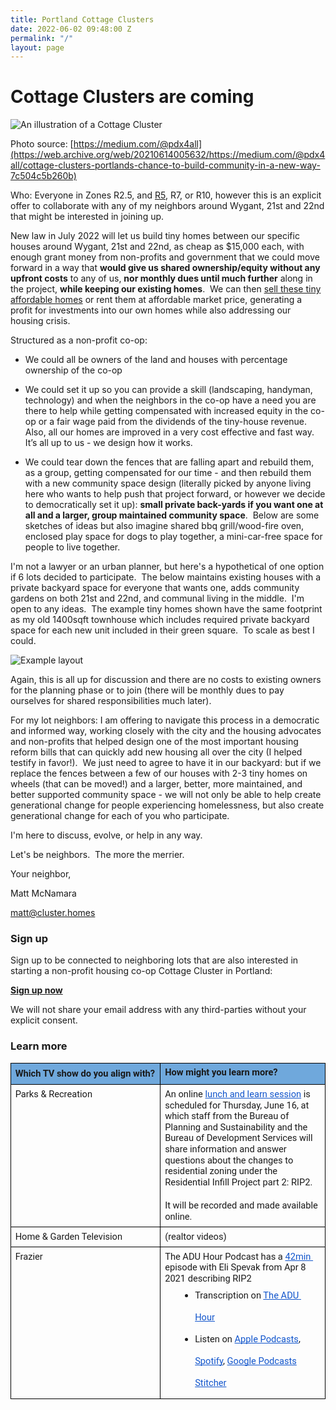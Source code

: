 ```yaml
---
title: Portland Cottage Clusters
date: 2022-06-02 09:48:00 Z
permalink: "/"
layout: page
---
```


# Cottage Clusters are coming

![An illustration of a Cottage Cluster](/uploads/pasted%20image%200.png)

Photo source: [https://medium.com/@pdx4all](https://web.archive.org/web/20210614005632/https://medium.com/@pdx4all/cottage-clusters-portlands-chance-to-build-community-in-a-new-way-7c504c5b260b)

Who: Everyone in Zones R2.5, and [R5](https://www.portlandmaps.com/bps/zoning/#/zones/base/R5), R7, or R10, however this is an explicit offer to collaborate with any of my neighbors around Wygant, 21st and 22nd that might be interested in joining up.

New law in July 2022 will let us build tiny homes between our specific houses around Wygant, 21st and 22nd, as cheap as $15,000 each, with enough grant money from non-profits and government that we could move forward in a way that **would give us shared ownership/equity without any upfront costs** to any of us, **nor monthly dues until much further** along in the project, **while keeping our existing homes**.  We can then [sell these tiny affordable homes](https://tinyhouselistings.com/countries/united-states/states/oregon) or rent them at affordable market price, generating a profit for investments into our own homes while also addressing our housing crisis.

Structured as a non-profit co-op:

* We could all be owners of the land and houses with percentage ownership of the co-op

* We could set it up so you can provide a skill (landscaping, handyman, technology) and when the neighbors in the co-op have a need you are there to help while getting compensated with increased equity in the co-op or a fair wage paid from the dividends of the tiny-house revenue.  Also, all our homes are improved in a very cost effective and fast way.  It’s all up to us - we design how it works.

* We could tear down the fences that are falling apart and rebuild them, as a group, getting compensated for our time - and then rebuild them with a new community space design (literally picked by anyone living here who wants to help push that project forward, or however we decide to democratically set it up): **small private back-yards if you want one at all and a larger, group maintained community space**.  Below are some sketches of ideas but also imagine shared bbq grill/wood-fire oven, enclosed play space for dogs to play together, a mini-car-free space for people to live together.

I'm not a lawyer or an urban planner, but here's a hypothetical of one option if 6 lots decided to participate.  The below maintains existing houses with a private backyard space for everyone that wants one, adds community gardens on both 21st and 22nd, and communal living in the middle.  I'm open to any ideas.  The example tiny homes shown have the same footprint as my old 1400sqft townhouse which includes required private backyard space for each new unit included in their green square.  To scale as best I could.

![Example layout](/uploads/pasted%20image%200-1.png)

Again, this is all up for discussion and there are no costs to existing owners for the planning phase or to join (there will be monthly dues to pay ourselves for shared responsibilities much later).

For my lot neighbors: I am offering to navigate this process in a democratic and informed way, working closely with the city and the housing advocates and non-profits that helped design one of the most important housing reform bills that can quickly add new housing all over the city (I helped testify in favor!).  We just need to agree to have it in our backyard: but if we replace the fences between a few of our houses with 2-3 tiny homes on wheels (that can be moved!) and a larger, better, more maintained, and better supported community space - we will not only be able to help create generational change for people experiencing homelessness, but also create generational change for each of you who participate.

I'm here to discuss, evolve, or help in any way.

Let's be neighbors.  The more the merrier.

Your neighbor,

Matt McNamara

[matt@cluster.homes](mailto:matt@cluster.homes)

### Sign up

Sign up to be connected to neighboring lots that are also interested in starting a non-profit housing co-op Cottage Cluster in Portland:

[**Sign up now**](https://forms.gle/vZ7KAjfTcF93DU8X7)

We will not share your email address with any third-parties without your explicit consent.


### Learn more

<table style="border:none;border-collapse:collapse;" data-mkd-display="block" data-mkd-tablehasheader="false"><colgroup data-mkd-display="block"><col width="333" data-mkd-display="block"><col width="333" data-mkd-display="block"></colgroup><tbody data-mkd-display="block"><tr style="height:0pt" data-mkd-display="block" data-mkd-index="1" data-mkd-index-row="1"><td style="border-left:solid #000000 1pt;border-right:solid #000000 1pt;border-bottom:solid #000000 1pt;border-top:solid #000000 1pt;vertical-align:top;background-color:#6fa8dc;padding:5pt 5pt 5pt 5pt;overflow:hidden;overflow-wrap:break-word;" data-mkd-display="block" data-mkd-index="1" data-mkd-index-cell="1"><p dir="ltr" style="line-height:1.38;margin-top:0pt;margin-bottom:0pt;" data-mkd-display="block"><span style="font-size: 11pt; font-family: Roboto, sans-serif; background-color: transparent; font-weight: 700; font-variant-numeric: normal; font-variant-east-asian: normal; vertical-align: baseline; white-space: pre-wrap;" data-mkd-display="inline" data-mkd-emph="bold">Which TV show do you align with?</span></p></td><td style="border-left:solid #000000 1pt;border-right:solid #000000 1pt;border-bottom:solid #000000 1pt;border-top:solid #000000 1pt;vertical-align:top;background-color:#6fa8dc;padding:5pt 5pt 5pt 5pt;overflow:hidden;overflow-wrap:break-word;" data-mkd-display="block" data-mkd-index="2" data-mkd-index-cell="2" data-mkd-pos="last"><p dir="ltr" style="line-height:1.2;margin-top:0pt;margin-bottom:0pt;" data-mkd-display="block"><span style="font-size: 11pt; font-family: Roboto, sans-serif; background-color: transparent; font-weight: 700; font-variant-numeric: normal; font-variant-east-asian: normal; vertical-align: baseline; white-space: pre-wrap;" data-mkd-display="inline" data-mkd-emph="bold">How might you learn more?</span></p></td></tr><tr style="height:0pt" data-mkd-display="block" data-mkd-index="2" data-mkd-index-row="2"><td style="border-left:solid #000000 1pt;border-right:solid #000000 1pt;border-bottom:solid #000000 1pt;border-top:solid #000000 1pt;vertical-align:top;padding:5pt 5pt 5pt 5pt;overflow:hidden;overflow-wrap:break-word;" data-mkd-display="block" data-mkd-index="1" data-mkd-index-cell="1"><p dir="ltr" style="line-height:1.2;margin-top:0pt;margin-bottom:0pt;" data-mkd-display="block"><span style="font-size: 11pt; font-family: Roboto, sans-serif; font-variant-numeric: normal; font-variant-east-asian: normal; vertical-align: baseline; white-space: pre-wrap;" data-mkd-display="inline">Parks &amp; Recreation</span></p></td><td style="border-left:solid #000000 1pt;border-right:solid #000000 1pt;border-bottom:solid #000000 1pt;border-top:solid #000000 1pt;vertical-align:top;padding:5pt 5pt 5pt 5pt;overflow:hidden;overflow-wrap:break-word;" data-mkd-display="block" data-mkd-index="2" data-mkd-index-cell="2" data-mkd-pos="last"><p dir="ltr" style="line-height:1.2;margin-top:0pt;margin-bottom:0pt;" data-mkd-display="block"><span style="font-size: 11pt; font-family: Roboto, sans-serif; font-variant-numeric: normal; font-variant-east-asian: normal; vertical-align: baseline; white-space: pre-wrap;" data-mkd-display="inline">An online </span><a href="https://www.portland.gov/bds/events/2022/6/16/lunch-and-learn-residential-infill-project-part-2-rip2" style="text-decoration-line: none;" data-mkd-display="inline"><span style="font-size: 11pt; font-family: Roboto, sans-serif; color: rgb(17, 85, 204); font-variant-numeric: normal; font-variant-east-asian: normal; text-decoration-line: underline; text-decoration-skip-ink: none; vertical-align: baseline; white-space: pre-wrap;" data-mkd-display="inline">lunch and learn session</span></a><span style="font-size: 11pt; font-family: Roboto, sans-serif; font-variant-numeric: normal; font-variant-east-asian: normal; vertical-align: baseline; white-space: pre-wrap;" data-mkd-display="inline"> is scheduled for Thursday, June 16, at which staff from the Bureau of Planning and Sustainability and the Bureau of Development Services will share information and answer questions about the changes to residential zoning under the Residential Infill Project part 2: RIP2.</span></p><br data-mkd-display="inline"><p dir="ltr" style="line-height:1.2;margin-top:0pt;margin-bottom:0pt;" data-mkd-display="block"><span style="font-size: 11pt; font-family: Roboto, sans-serif; font-variant-numeric: normal; font-variant-east-asian: normal; vertical-align: baseline; white-space: pre-wrap;" data-mkd-display="inline">It will be recorded and made available online.</span></p></td></tr><tr style="height:0pt" data-mkd-display="block" data-mkd-index="3" data-mkd-index-row="3"><td style="border-left:solid #000000 1pt;border-right:solid #000000 1pt;border-bottom:solid #000000 1pt;border-top:solid #000000 1pt;vertical-align:top;padding:5pt 5pt 5pt 5pt;overflow:hidden;overflow-wrap:break-word;" data-mkd-display="block" data-mkd-index="1" data-mkd-index-cell="1"><p dir="ltr" style="line-height:1.2;margin-top:0pt;margin-bottom:0pt;" data-mkd-display="block"><span style="font-size: 11pt; font-family: Roboto, sans-serif; font-variant-numeric: normal; font-variant-east-asian: normal; vertical-align: baseline; white-space: pre-wrap;" data-mkd-display="inline">Home &amp; Garden Television</span></p></td><td style="border-left:solid #000000 1pt;border-right:solid #000000 1pt;border-bottom:solid #000000 1pt;border-top:solid #000000 1pt;vertical-align:top;padding:5pt 5pt 5pt 5pt;overflow:hidden;overflow-wrap:break-word;" data-mkd-display="block" data-mkd-index="2" data-mkd-index-cell="2" data-mkd-pos="last"><p dir="ltr" style="line-height:1.2;margin-top:0pt;margin-bottom:0pt;" data-mkd-display="block"><span style="font-size: 11pt; font-family: Roboto, sans-serif; font-variant-numeric: normal; font-variant-east-asian: normal; vertical-align: baseline; white-space: pre-wrap;" data-mkd-display="inline">(realtor videos)</span></p></td></tr><tr style="height:0pt" data-mkd-display="block" data-mkd-index="4" data-mkd-index-row="4"><td style="border-left:solid #000000 1pt;border-right:solid #000000 1pt;border-bottom:solid #000000 1pt;border-top:solid #000000 1pt;vertical-align:top;padding:5pt 5pt 5pt 5pt;overflow:hidden;overflow-wrap:break-word;" data-mkd-display="block" data-mkd-index="1" data-mkd-index-cell="1"><p dir="ltr" style="line-height:1.2;margin-top:0pt;margin-bottom:0pt;" data-mkd-display="block"><span style="font-size: 11pt; font-family: Roboto, sans-serif; font-variant-numeric: normal; font-variant-east-asian: normal; vertical-align: baseline; white-space: pre-wrap;" data-mkd-display="inline">Frazier</span></p></td><td style="border-left:solid #000000 1pt;border-right:solid #000000 1pt;border-bottom:solid #000000 1pt;border-top:solid #000000 1pt;vertical-align:top;padding:5pt 5pt 5pt 5pt;overflow:hidden;overflow-wrap:break-word;" data-mkd-display="block" data-mkd-index="2" data-mkd-index-cell="2" data-mkd-pos="last"><p dir="ltr" style="line-height:1.2;margin-top:0pt;margin-bottom:0pt;" data-mkd-display="block"><span style="font-size: 11pt; font-family: Roboto, sans-serif; font-variant-numeric: normal; font-variant-east-asian: normal; vertical-align: baseline; white-space: pre-wrap;" data-mkd-display="inline">The ADU Hour Podcast has a </span><a href="https://www.buildinganadu.com/the-adu-hour-podcast/eli-spevak" style="text-decoration-line: none;" data-mkd-display="inline"><span style="font-size: 11pt; font-family: Roboto, sans-serif; color: rgb(17, 85, 204); font-variant-numeric: normal; font-variant-east-asian: normal; text-decoration-line: underline; text-decoration-skip-ink: none; vertical-align: baseline; white-space: pre-wrap;" data-mkd-display="inline">42min </span></a><span style="font-size: 11pt; font-family: Roboto, sans-serif; font-variant-numeric: normal; font-variant-east-asian: normal; vertical-align: baseline; white-space: pre-wrap;" data-mkd-display="inline">episode with Eli Spevak from Apr 8 2021 describing RIP2</span></p><ul style="margin-top:0;margin-bottom:0;padding-inline-start:48px;" data-mkd-display="block" data-mkd-depth="1"><li dir="ltr" style="list-style-type: disc; font-size: 11pt; font-family: Roboto, sans-serif; font-variant-numeric: normal; font-variant-east-asian: normal; vertical-align: baseline; white-space: pre;" aria-level="1" data-mkd-display="block" data-mkd-index="1"><p dir="ltr" style="line-height:2.4;margin-top:0pt;margin-bottom:0pt;" role="presentation" data-mkd-display="block"><span style="font-size: 11pt; font-variant-numeric: normal; font-variant-east-asian: normal; vertical-align: baseline; white-space: pre-wrap;" data-mkd-display="inline">Transcription on </span><a href="https://www.buildinganadu.com/the-adu-hour-podcast/eli-spevak#:~:text=Kol%3A%20%5B-,00%3A01%3A48,-%5D%20I'm%20just%20gonna" style="text-decoration-line: none;" data-mkd-display="inline"><span style="font-size: 11pt; color: rgb(17, 85, 204); font-variant-numeric: normal; font-variant-east-asian: normal; text-decoration-line: underline; text-decoration-skip-ink: none; vertical-align: baseline; white-space: pre-wrap;" data-mkd-display="inline">The ADU Hour</span></a></p></li><li dir="ltr" style="list-style-type: disc; font-size: 11pt; font-family: Roboto, sans-serif; font-variant-numeric: normal; font-variant-east-asian: normal; vertical-align: baseline; white-space: pre;" aria-level="1" data-mkd-display="block" data-mkd-index="2"><p dir="ltr" style="line-height:2.4;margin-top:0pt;margin-bottom:0pt;" role="presentation" data-mkd-display="block"><span style="font-size: 11pt; font-variant-numeric: normal; font-variant-east-asian: normal; vertical-align: baseline; white-space: pre-wrap;" data-mkd-display="inline">Listen on </span><a href="https://podcasts.apple.com/us/podcast/the-adu-hour-w-guest-kol-peterson/id1562275866?i=1000530170413" style="text-decoration-line: none;" data-mkd-display="inline"><span style="font-size: 11pt; color: rgb(17, 85, 204); font-variant-numeric: normal; font-variant-east-asian: normal; text-decoration-line: underline; text-decoration-skip-ink: none; vertical-align: baseline; white-space: pre-wrap;" data-mkd-display="inline">Apple Podcasts</span></a><span style="font-size: 11pt; font-variant-numeric: normal; font-variant-east-asian: normal; vertical-align: baseline; white-space: pre-wrap;" data-mkd-display="inline">,&nbsp; </span><a href="https://open.spotify.com/episode/6T2Z9SDvM2ufb1bKnXjnvA?si=mKQ4CCpsTPShBjoX5dNYAg" style="text-decoration-line: none;" data-mkd-display="inline"><span style="font-size: 11pt; color: rgb(17, 85, 204); font-variant-numeric: normal; font-variant-east-asian: normal; text-decoration-line: underline; text-decoration-skip-ink: none; vertical-align: baseline; white-space: pre-wrap;" data-mkd-display="inline">Spotify</span></a><span style="font-size: 11pt; font-variant-numeric: normal; font-variant-east-asian: normal; vertical-align: baseline; white-space: pre-wrap;" data-mkd-display="inline">, </span><a href="https://podcasts.google.com/feed/aHR0cHM6Ly93d3cuYnVpbGRpbmdhbmFkdS5jb20vdGhlLWFkdS1ob3VyLXBvZGNhc3Q_Zm9ybWF0PXJzcw/episode/NThmMzVlNDgxNWQ1ZGI0YmJlNGU0OGY0OjYwNmY4OGFjNGEwOTc2MTk4Y2EyMjhlYzo2MDZmOGI3OWYxMTgwZTNkNGQ1YmQwYjU?sa=X&amp;ved=0CAUQkfYCahcKEwiYr_ORo474AhUAAAAAHQAAAAAQNA" style="text-decoration-line: none;" data-mkd-display="inline"><span style="font-size: 11pt; color: rgb(17, 85, 204); font-variant-numeric: normal; font-variant-east-asian: normal; text-decoration-line: underline; text-decoration-skip-ink: none; vertical-align: baseline; white-space: pre-wrap;" data-mkd-display="inline">Google Podcasts</span></a><span style="font-size: 11pt; font-variant-numeric: normal; font-variant-east-asian: normal; vertical-align: baseline; white-space: pre-wrap;" data-mkd-display="inline">&nbsp; </span><a href="https://www.stitcher.com/show/the-adu-hour/episode/the-adu-hour-w-guest-eli-spevak-83123181" style="text-decoration-line: none;" data-mkd-display="inline"><span style="font-size: 11pt; color: rgb(17, 85, 204); font-variant-numeric: normal; font-variant-east-asian: normal; text-decoration-line: underline; text-decoration-skip-ink: none; vertical-align: baseline; white-space: pre-wrap;" data-mkd-display="inline">Stitcher</span></a></p></li></ul></td></tr></tbody></table>